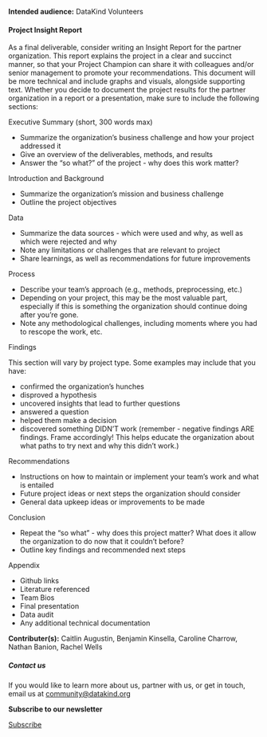 




**Intended audience:**
DataKind Volunteers






#### Project Insight Report


As a final deliverable, consider writing an Insight Report for the partner organization. This report explains the project in a clear and succinct manner, so that your Project Champion can share it with colleagues and/or senior management to promote your recommendations. This document will be more technical and include graphs and visuals, alongside supporting text. Whether you decide to document the project results for the partner organization in a report or a presentation, make sure to include the following sections:


Executive Summary (short, 300 words max)


* Summarize the organization’s business challenge and how your project addressed it
* Give an overview of the deliverables, methods, and results
* Answer the “so what?” of the project \- why does this work matter?


Introduction and Background


* Summarize the organization’s mission and business challenge
* Outline the project objectives


Data


* Summarize the data sources \- which were used and why, as well as which were rejected and why
* Note any limitations or challenges that are relevant to project
* Share learnings, as well as recommendations for future improvements


Process


* Describe your team’s approach (e.g., methods, preprocessing, etc.)
* Depending on your project, this may be the most valuable part, especially if this is something the organization should continue doing after you’re gone.
* Note any methodological challenges, including moments where you had to rescope the work, etc.


Findings


This section will vary by project type. Some examples may include that you have:


* confirmed the organization’s hunches
* disproved a hypothesis
* uncovered insights that lead to further questions
* answered a question
* helped them make a decision
* discovered something DIDN’T work (remember \- negative findings ARE findings. Frame accordingly! This helps educate the organization about what paths to try next and why this didn’t work.)


Recommendations


* Instructions on how to maintain or implement your team’s work and what is entailed
* Future project ideas or next steps the organization should consider
* General data upkeep ideas or improvements to be made


Conclusion


* Repeat the “so what” \- why does this project matter? What does it allow the organization to do now that it couldn’t before?
* Outline key findings and recommended next steps


Appendix


* Github links
* Literature referenced
* Team Bios
* Final presentation
* Data audit
* Any additional technical documentation



 **Contributer(s):** Caitlin Augustin, Benjamin Kinsella, Caroline Charrow, Nathan Banion, Rachel Wells







##### Contact us


If you would like to learn more about us, partner with us, or get in touch, email us at community@datakind.org



 
**Subscribe to our newsletter**
  

[Subscribe](https://www.datakind.org/subscribe/)



